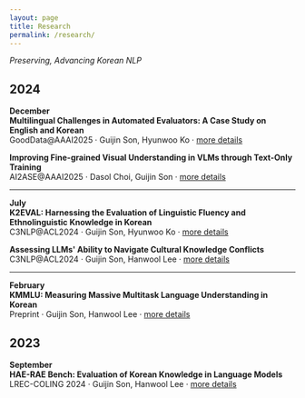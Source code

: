 ```yaml
---
layout: page
title: Research
permalink: /research/
---
```

*Preserving, Advancing Korean NLP*

## 2024

**December**  
**Multilingual Challenges in Automated Evaluators: A Case Study on English and Korean**  
GoodData@AAAI2025 · Guijin Son, Hyunwoo Ko · [more details](https://arxiv.org/abs/2409.11239)

**Improving Fine-grained Visual Understanding in VLMs through Text-Only Training**  
AI2ASE@AAAI2025 · Dasol Choi, Guijin Son · [more details](https://arxiv.org/abs/2409.11239)

---

**July**  
**K2EVAL: Harnessing the Evaluation of Linguistic Fluency and Ethnolinguistic Knowledge in Korean**  
C3NLP@ACL2024 · Guijin Son, Hyunwoo Ko · [more details](https://sites.google.com/view/c3nlp/accepted-papers?authuser=0)

**Assessing LLMs' Ability to Navigate Cultural Knowledge Conflicts**  
C3NLP@ACL2024 · Guijin Son, Hanwool Lee · [more details](https://sites.google.com/view/c3nlp/accepted-papers?authuser=0)

---
**February**  
**KMMLU: Measuring Massive Multitask Language Understanding in Korean**  
Preprint · Guijin Son, Hanwool Lee · [more details](https://arxiv.org/abs/2402.11548)

## 2023
**September**  
**HAE-RAE Bench: Evaluation of Korean Knowledge in Language Models**   
LREC-COLING 2024 · Guijin Son, Hanwool Lee · [more details](https://aclanthology.org/2024.lrec-main.704/)
